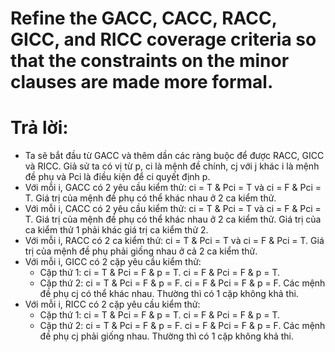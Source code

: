 # Refine the GACC, CACC, RACC, GICC, and RICC coverage criteria so that the constraints on the minor clauses are made more formal.

# Trả lời:
* Ta sẽ bắt đầu từ GACC và thêm dần các ràng buộc để được RACC, GICC và RICC. Giả sử ta có vị từ p, ci là mệnh đề chính, cj với j khác i là mệnh đề phụ và Pci là điều kiện để ci quyết định p.
* Với mỗi i, GACC có 2 yêu cầu kiểm thử: ci = T & Pci = T và ci = F & Pci = T. Giá trị của mệnh đề phụ có thể khác nhau ở 2 ca kiểm thử.
* Với mỗi i, CACC có 2 yêu cầu kiểm thử: ci = T & Pci = T và ci = F & Pci = T. Giá trị của mệnh đề phụ có thể khác nhau ở 2 ca kiểm thử. Giá trị của ca kiểm thử 1 phải khác giá trị ca kiểm thử 2.
* Với mỗi i, RACC có 2 ca kiểm thử: ci = T & Pci = T và ci = F & Pci = T. Giá trị của mệnh đề phụ phải giống nhau ở cả 2 ca kiểm thử.
* Với mỗi i, GICC có 2 cặp yêu cầu kiểm thử:
	* Cặp thứ 1: ci = T & Pci = F & p = T. ci = F & Pci = F & p = T.
	* Cặp thứ 2: ci = T & Pci = F & p = F. ci = F & Pci = F & p = F.
Các mệnh đề phụ cj có thể khác nhau. Thường thì có 1 cặp không khả thi.
* Với mỗi i, RICC có 2 cặp yêu cầu kiểm thử:
	* Cặp thứ 1: ci = T & Pci = F & p = T. ci = F & Pci = F & p = T.
	* Cặp thứ 2: ci = T & Pci = F & p = F. ci = F & Pci = F & p = F.
Các mệnh đề phụ cj phải giống nhau. Thường thì có 1 cặp không khả thi.